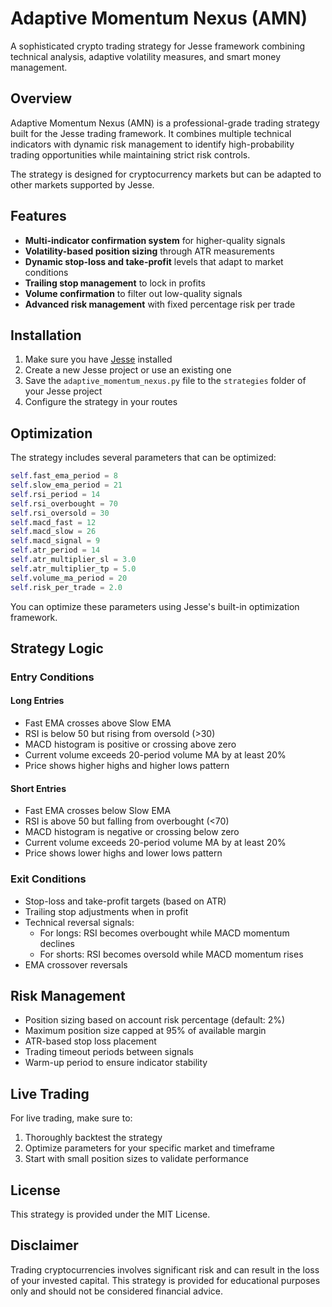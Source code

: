 # Adaptive Momentum Nexus (AMN)

A sophisticated crypto trading strategy for Jesse framework combining technical analysis, adaptive volatility measures, and smart money management.

## Overview

Adaptive Momentum Nexus (AMN) is a professional-grade trading strategy built for the Jesse trading framework. It combines multiple technical indicators with dynamic risk management to identify high-probability trading opportunities while maintaining strict risk controls.

The strategy is designed for cryptocurrency markets but can be adapted to other markets supported by Jesse.

## Features

- **Multi-indicator confirmation system** for higher-quality signals
- **Volatility-based position sizing** through ATR measurements
- **Dynamic stop-loss and take-profit** levels that adapt to market conditions
- **Trailing stop management** to lock in profits
- **Volume confirmation** to filter out low-quality signals
- **Advanced risk management** with fixed percentage risk per trade

## Installation

1. Make sure you have [Jesse](https://jesse.trade/) installed
2. Create a new Jesse project or use an existing one
3. Save the `adaptive_momentum_nexus.py` file to the `strategies` folder of your Jesse project
4. Configure the strategy in your routes

## Optimization

The strategy includes several parameters that can be optimized:

```python
self.fast_ema_period = 8
self.slow_ema_period = 21
self.rsi_period = 14
self.rsi_overbought = 70
self.rsi_oversold = 30
self.macd_fast = 12
self.macd_slow = 26
self.macd_signal = 9
self.atr_period = 14
self.atr_multiplier_sl = 3.0
self.atr_multiplier_tp = 5.0
self.volume_ma_period = 20
self.risk_per_trade = 2.0
```

You can optimize these parameters using Jesse's built-in optimization framework.

## Strategy Logic

### Entry Conditions

#### Long Entries
- Fast EMA crosses above Slow EMA
- RSI is below 50 but rising from oversold (>30)
- MACD histogram is positive or crossing above zero
- Current volume exceeds 20-period volume MA by at least 20%
- Price shows higher highs and higher lows pattern

#### Short Entries
- Fast EMA crosses below Slow EMA
- RSI is above 50 but falling from overbought (<70)
- MACD histogram is negative or crossing below zero
- Current volume exceeds 20-period volume MA by at least 20%
- Price shows lower highs and lower lows pattern

### Exit Conditions

- Stop-loss and take-profit targets (based on ATR)
- Trailing stop adjustments when in profit
- Technical reversal signals:
  - For longs: RSI becomes overbought while MACD momentum declines
  - For shorts: RSI becomes oversold while MACD momentum rises
- EMA crossover reversals

## Risk Management

- Position sizing based on account risk percentage (default: 2%)
- Maximum position size capped at 95% of available margin
- ATR-based stop loss placement
- Trading timeout periods between signals
- Warm-up period to ensure indicator stability

## Live Trading

For live trading, make sure to:

1. Thoroughly backtest the strategy
2. Optimize parameters for your specific market and timeframe
3. Start with small position sizes to validate performance

## License

This strategy is provided under the MIT License.

## Disclaimer

Trading cryptocurrencies involves significant risk and can result in the loss of your invested capital. This strategy is provided for educational purposes only and should not be considered financial advice.
